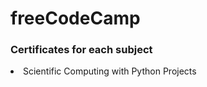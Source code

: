 # freeCodeCamp
<h3> Certificates for each subject </h3>
<li> Scientific Computing with Python Projects </li>
